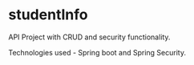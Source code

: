 # studentInfo
API Project with CRUD and security functionality.

Technologies used - Spring boot and Spring Security.
